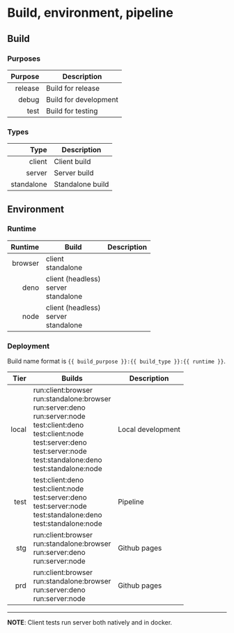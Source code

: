 # Build, environment, pipeline

## Build

### Purposes

Purpose | Description
--: | ---
release | Build for release
debug | Build for development
test | Build for testing

### Types

Type | Description
--: | ---
client | Client build
server | Server build
standalone | Standalone build

## Environment

### Runtime

Runtime | Build | Description
--: | --- | ---
browser | client<br>standalone
deno | client (headless)<br>server<br>standalone
node | client (headless)<br>server<br>standalone

### Deployment

Build name format is `{{ build_purpose }}:{{ build_type }}:{{ runtime }}`.

Tier | Builds | Description
---: | --- | ---
local | run:client:browser<br>run:standalone:browser<br>run:server:deno<br>run:server:node<br>test:client:deno<br>test:client:node<br>test:server:deno<br>test:server:node<br>test:standalone:deno<br>test:standalone:node | Local development
test | test:client:deno<br>test:client:node<br>test:server:deno<br>test:server:node<br>test:standalone:deno<br>test:standalone:node | Pipeline
stg | run:client:browser<br>run:standalone:browser<br>run:server:deno<br>run:server:node | Github pages
prd | run:client:browser<br>run:standalone:browser<br>run:server:deno<br>run:server:node | Github pages

---

**NOTE**: Client tests run server both natively and in docker.